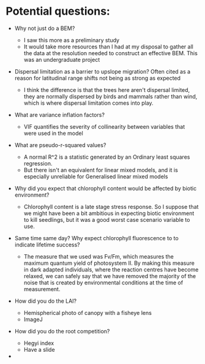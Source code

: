 # Potential questions:

* Why not just do a BEM?
	* I saw this more as a preliminary study
	* It would take more resources than I had at my disposal to gather all the data at the resolution needed to construct an effective BEM. This was an undergraduate project

* Dispersal limitation as a barrier to upslope migration?  Often cited as a reason for latitudinal range shifts not being as strong as expected
	*  I think the difference is that the trees here aren't dispersal limited, they are normally dispersed by birds and mammals rather than wind, which is where dispersal limitation comes into play.

* What are variance inflation factors?
	* VIF quantifies the severity of collinearity between variables that were used in the model

* What are pseudo-r-squared values?
	* A normal R^2 is a statistic generated by an Ordinary least squares regression.
	* But there isn't an equivalent for linear mixed models, and it is especially unreliable for Generalised linear mixed models

* Why did you expect that chlorophyll content would be affected by biotic environment?
	* Chlorophyll content is a late stage stress response. So I suppose that we might have been a bit ambitious in expecting biotic environment to kill seedlings, but it was a good worst case scenario variable to use.

* Same time same day? Why expect chlorophyll fluorescence to to indicate lifetime success?
	* The measure that we used was Fv/Fm, which measures the maximum quantum yield of photosystem II. By making this measure in dark adapted individuals, where the reaction centres have become relaxed, we can safely say that we have removed the majority of the noise that is created by environmental conditions at the time of measurement.

* How did you do the LAI?
	* Hemispherical photo of canopy with a fisheye lens
	* ImageJ

* How did you do the root competition?
	* Hegyi index
	* Have a slide

* 


